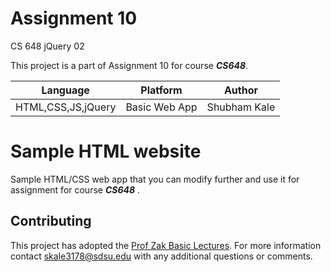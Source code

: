 # Assignment 10
 CS 648 jQuery 02

This project is a part of Assignment 10 for course **_CS648_**.

| Language | Platform | Author |
| -------- | --------|--------|
| HTML,CSS,JS,jQuery |  Basic Web App| Shubham Kale|

# Sample HTML website 

Sample HTML/CSS web app that you can modify further and use it for assignment for course **_CS648_** . 


## Contributing
This project has adopted the [Prof Zak Basic Lectures](https://www.youtube.com/watch?v=7EWBHppYbmM&feature=youtu.be).
For more information 
contact [skale3178@sdsu.edu](mailto:skale3178@sdsu.edu) with any additional questions or comments.



 


 




